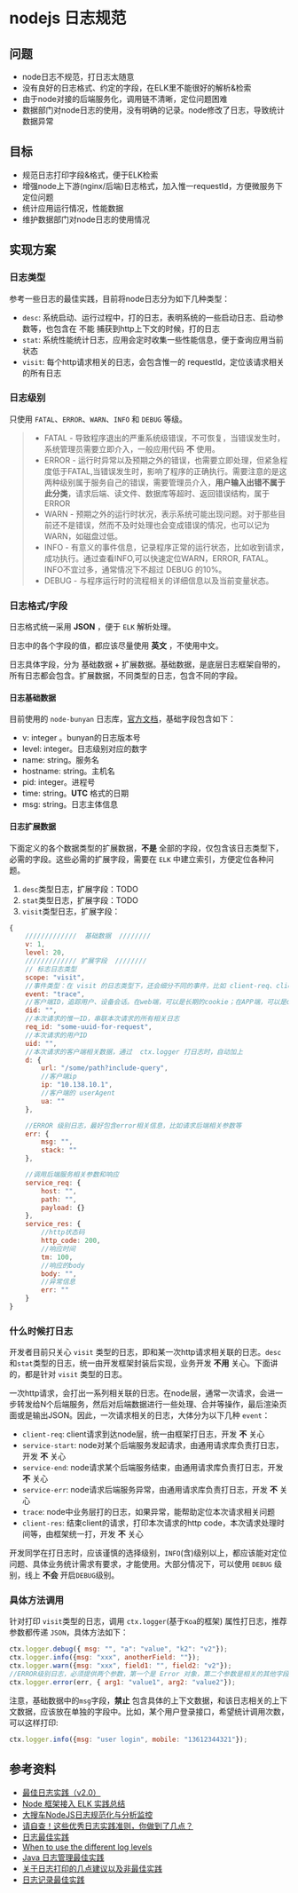 # nodejs 日志规范


## 问题

* node日志不规范，打日志太随意
* 没有良好的日志格式、约定的字段，在ELK里不能很好的解析&检索
* 由于node对接的后端服务化，调用链不清晰，定位问题困难
* 数据部门对node日志的使用，没有明确的记录。node修改了日志，导致统计数据异常


## 目标

* 规范日志打印字段&格式，便于ELK检索
* 增强node上下游(nginx/后端)日志格式，加入惟一requestId，方便微服务下定位问题
* 统计应用运行情况，性能数据
* 维护数据部门对node日志的使用情况


## 实现方案

### 日志类型

参考一些日志的最佳实践，目前将node日志分为如下几种类型：

* `desc`: 系统启动、运行过程中，打的日志，表明系统的一些启动日志、启动参数等，也包含在 不能 捕获到http上下文的时候，打的日志
* `stat`: 系统性能统计日志，应用会定时收集一些性能信息，便于查询应用当前状态
* `visit`: 每个http请求相关的日志，会包含惟一的 requestId，定位该请求相关的所有日志


### 日志级别

只使用 `FATAL`、`ERROR`、`WARN`、`INFO` 和 `DEBUG` 等级。

>* FATAL - 导致程序退出的严重系统级错误，不可恢复，当错误发生时，系统管理员需要立即介入，一般应用代码 **不** 使用。
>* ERROR - 运行时异常以及预期之外的错误，也需要立即处理，但紧急程度低于FATAL,当错误发生时，影响了程序的正确执行。需要注意的是这两种级别属于服务自己的错误，需要管理员介入，**用户输入出错不属于此分类**，请求后端、读文件、数据库等超时、返回错误结构，属于ERROR
>* WARN - 预期之外的运行时状况，表示系统可能出现问题。对于那些目前还不是错误，然而不及时处理也会变成错误的情况，也可以记为WARN，如磁盘过低。
>* INFO - 有意义的事件信息，记录程序正常的运行状态，比如收到请求，成功执行。通过查看INFO,可以快速定位WARN，ERROR, FATAL。INFO不宜过多，通常情况下不超过 DEBUG 的10%。
>* DEBUG - 与程序运行时的流程相关的详细信息以及当前变量状态。

### 日志格式/字段

日志格式统一采用 **JSON** ，便于 `ELK` 解析处理。

日志中的各个字段的值，都应该尽量使用 **英文** ，不使用中文。

日志具体字段，分为 基础数据 + 扩展数据。基础数据，是底层日志框架自带的，所有日志都会包含。扩展数据，不同类型的日志，包含不同的字段。

#### 日志基础数据

目前使用的 `node-bunyan` 日志库，[官方文档](https://github.com/trentm/node-bunyan#core-fields)，基础字段包含如下：

* v: integer 。bunyan的日志版本号
* level: integer。日志级别对应的数字
* name: string。服务名
* hostname: string。主机名
* pid: integer。进程号
* time: string。**UTC** 格式的日期
* msg: string。日志主体信息

#### 日志扩展数据

下面定义的各个数据类型的扩展数据，**不是** 全部的字段，仅包含该日志类型下，必需的字段。这些必需的扩展字段，需要在 `ELK` 中建立索引，方便定位各种问题。

1. `desc`类型日志，扩展字段：TODO
2. `stat`类型日志，扩展字段：TODO
3. `visit`类型日志，扩展字段：

```javascript
{
    /////////////  基础数据  ////////
    v: 1,
    level: 20,
    ///////////// 扩展字段  ////////
    // 标志日志类型
    scope: "visit",
    //事件类型：在 visit 的日志类型下，还会细分不同的事件，比如 client-req、client-res、 普通trace、请求后端service-start, service-end, service-err等。
    event: "trace",
    //客户端ID，追踪用户、设备会话。在web端，可以是长期的cookie；在APP端，可以是device-id等
    did: "",
    //本次请求的惟一ID，串联本次请求的所有相关日志
    req_id: "some-uuid-for-request",
    //本次请求的用户ID
    uid: "",
    //本次请求的客户端相关数据，通过  ctx.logger 打日志时，自动加上
    d: {
        url: "/some/path?include-query",
        //客户端ip
        ip: "10.138.10.1",
        //客户端的 userAgent
        ua: ""
    },

    //ERROR 级别日志，最好包含error相关信息，比如请求后端相关参数等
    err: {
        msg: "",
        stack: ""
    },

    //调用后端服务相关参数和响应
    service_req: {
        host: "",
        path: "",
        payload: {}
    },
    service_res: {
        //http状态码
        http_code: 200,
        //响应时间
        tm: 100,
        //响应的body
        body: "",
        //异常信息
        err: ""
    }
}
```

### 什么时候打日志

开发者目前只关心 `visit` 类型的日志，即和某一次http请求相关联的日志。`desc`和`stat`类型的日志，统一由开发框架封装后实现，业务开发 **不用** 关心。下面讲的，都是针对 `visit` 类型的日志。

一次http请求，会打出一系列相关联的日志。在node层，通常一次请求，会进一步转发给N个后端服务，然后对后端数据进行一些处理、合并等操作，最后渲染页面或是输出JSON。因此，一次请求相关的日志，大体分为以下几种 `event`：

* `client-req`: client请求到达node层，统一由框架打日志，开发 **不** 关心
* `service-start`: node对某个后端服务发起请求，由通用请求库负责打日志，开发 **不** 关心
* `service-end`: node请求某个后端服务结束，由通用请求库负责打日志，开发 **不** 关心
* `service-err`: node请求后端服务异常，由通用请求库负责打日志，开发 **不** 关心
* `trace`: node中业务层打的日志，如果异常，能帮助定位本次请求相关问题
* `client-res`: 结束client的请求，打印本次请求的http code，本次请求处理时间等，由框架统一打，开发 **不** 关心

开发同学在打日志时，应该谨慎的选择级别，`INFO`(含)级别以上，都应该能对定位问题、具体业务统计需求有要求，才能使用。大部分情况下，可以使用 `DEBUG` 级别，线上 **不会** 开启`DEBUG`级别。

### 具体方法调用

针对打印 `visit`类型的日志，调用 `ctx.logger`(基于`Koa`的框架) 属性打日志，推荐参数都传递 `JSON`，具体方法如下：

```javascript
ctx.logger.debug({ msg: "", "a": "value", "k2": "v2"});
ctx.logger.info({msg: "xxx", anotherField: ""});
ctx.logger.warn({msg: "xxx", field1: "", field2: "v2"});
//ERROR级别日志，必须提供两个参数，第一个是 Error 对象，第二个参数是相关的其他字段
ctx.logger.error(err, { arg1: "value1", arg2: "value2"});
```

注意，基础数据中的`msg`字段，**禁止** 包含具体的上下文数据，和该日志相关的上下文数据，应该放在单独的字段中。比如，某个用户登录接口，希望统计调用次数，可以这样打印:

```javascript
ctx.logger.info({msg: "user login", mobile: "13612344321"});
```


## 参考资料

* [最佳日志实践（v2.0）](https://zhuanlan.zhihu.com/p/27363484)
* [Node 框架接入 ELK 实践总结](https://cloud.tencent.com/developer/article/1363118)
* [大搜车NodeJS日志规范化与分析监控](http://f2e.souche.com/blog/ri-zhi-gui-fan-hua-yu-fen-xi-jian-kong/)
* [请自查！这些优秀日志实践准则，你做到了几点？](https://dbaplus.cn/news-134-1658-1.html)
* [日志最佳实践](http://angelo-chan.github.io/2016/01/05/%E6%97%A5%E5%BF%97%E6%9C%80%E4%BD%B3%E5%AE%9E%E8%B7%B5/)
* [When to use the different log levels](https://stackoverflow.com/questions/2031163/when-to-use-the-different-log-levels)
* [Java 日志管理最佳实践](https://www.ibm.com/developerworks/cn/java/j-lo-practicelog/index.html)
* [关于日志打印的几点建议以及非最佳实践](https://cloud.tencent.com/developer/article/1017043)
* [日志记录最佳实践](https://blog.csdn.net/xichenguan/article/details/46349063)
